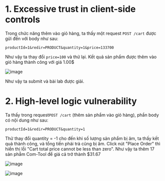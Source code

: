 # 1. Excessive trust in client-side controls
Trong chức năng thêm vào giỏ hàng, ta thấy một request `POST /cart` được gửi đến với body như sau:
```
productId=1&redir=PRODUCT&quantity=1&price=133700
```
Như vậy ta thay đổi `price=100` và thử lại. Kết quả sản phẩm được thêm vào giỏ hàng thành công với giá 1.00$

![image](https://user-images.githubusercontent.com/103978452/204499779-41b815cd-8cf4-4d28-9231-4c08a9748e56.png)

Như vậy ta submit và bài lab được giải.

# 2. High-level logic vulnerability
Ta thấy trong request`POST /cart` (thêm sản phẩm vào giỏ hàng), phần body có nội dung như sau:
```
productId=1&redir=PRODUCT&quantity=1
```
Thử thay đổi quantity = -1 cho đến khi số lượng sản phẩm bị âm, ta thấy kết quả thành công, và tổng tiền phải trả cũng bị âm. Click nút "Place Order" thì hiển thị lỗi "Cart total price cannot be less than zero". Như vậy ta thêm 17 sản phẩm Com-Tool để giá cả trở thành $31.67

![image](https://user-images.githubusercontent.com/103978452/204502427-86970535-f625-4a1b-a960-e5735101c9d4.png)

![image](https://user-images.githubusercontent.com/103978452/204502348-ad5fbb45-8a02-4bd5-9ebe-67d66325636c.png)
